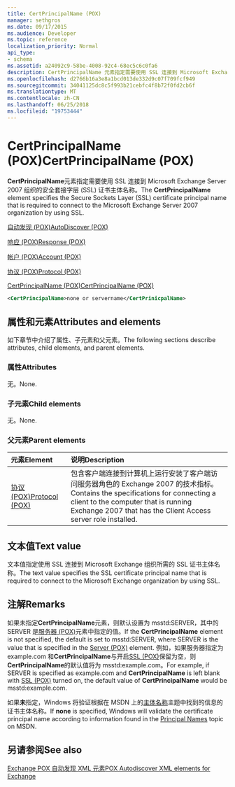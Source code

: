```yaml
---
title: CertPrincipalName (POX)
manager: sethgros
ms.date: 09/17/2015
ms.audience: Developer
ms.topic: reference
localization_priority: Normal
api_type:
- schema
ms.assetid: a24092c9-58be-4008-92c4-68ec5c6c0fa6
description: CertPrincipalName 元素指定需要使用 SSL 连接到 Microsoft Exchange Server 2007 组织的安全套接字层 (SSL) 证书主体名称。
ms.openlocfilehash: d2766b16a3e8a1bcd013de332d9c07f709fcf949
ms.sourcegitcommit: 34041125dc8c5f993b21cebfc4f8b72f0fd2cb6f
ms.translationtype: MT
ms.contentlocale: zh-CN
ms.lasthandoff: 06/25/2018
ms.locfileid: "19753444"
---
```

# <a name="certprincipalname-pox"></a><span data-ttu-id="dfe8d-103">CertPrincipalName (POX)</span><span class="sxs-lookup"><span data-stu-id="dfe8d-103">CertPrincipalName (POX)</span></span>

<span data-ttu-id="dfe8d-104">**CertPrincipalName**元素指定需要使用 SSL 连接到 Microsoft Exchange Server 2007 组织的安全套接字层 (SSL) 证书主体名称。</span><span class="sxs-lookup"><span data-stu-id="dfe8d-104">The **CertPrincipalName** element specifies the Secure Sockets Layer (SSL) certificate principal name that is required to connect to the Microsoft Exchange Server 2007 organization by using SSL.</span></span> 
  
[<span data-ttu-id="dfe8d-105">自动发现 (POX)</span><span class="sxs-lookup"><span data-stu-id="dfe8d-105">AutoDiscover (POX)</span></span>](autodiscover-pox.md)
  
[<span data-ttu-id="dfe8d-106">响应 (POX)</span><span class="sxs-lookup"><span data-stu-id="dfe8d-106">Response (POX)</span></span>](response-pox.md)
  
[<span data-ttu-id="dfe8d-107">帐户 (POX)</span><span class="sxs-lookup"><span data-stu-id="dfe8d-107">Account (POX)</span></span>](account-pox.md)
  
[<span data-ttu-id="dfe8d-108">协议 (POX)</span><span class="sxs-lookup"><span data-stu-id="dfe8d-108">Protocol (POX)</span></span>](protocol-pox.md)
  
[<span data-ttu-id="dfe8d-109">CertPrincipalName (POX)</span><span class="sxs-lookup"><span data-stu-id="dfe8d-109">CertPrincipalName (POX)</span></span>](certprincipalname-pox.md)
  
```xml
<CertPrincipalName>none or servername</CertPrinicpalName>
```

## <a name="attributes-and-elements"></a><span data-ttu-id="dfe8d-110">属性和元素</span><span class="sxs-lookup"><span data-stu-id="dfe8d-110">Attributes and elements</span></span>

<span data-ttu-id="dfe8d-111">如下章节中介绍了属性、子元素和父元素。</span><span class="sxs-lookup"><span data-stu-id="dfe8d-111">The following sections describe attributes, child elements, and parent elements.</span></span>
  
### <a name="attributes"></a><span data-ttu-id="dfe8d-112">属性</span><span class="sxs-lookup"><span data-stu-id="dfe8d-112">Attributes</span></span>

<span data-ttu-id="dfe8d-113">无。</span><span class="sxs-lookup"><span data-stu-id="dfe8d-113">None.</span></span>
  
### <a name="child-elements"></a><span data-ttu-id="dfe8d-114">子元素</span><span class="sxs-lookup"><span data-stu-id="dfe8d-114">Child elements</span></span>

<span data-ttu-id="dfe8d-115">无。</span><span class="sxs-lookup"><span data-stu-id="dfe8d-115">None.</span></span>
  
### <a name="parent-elements"></a><span data-ttu-id="dfe8d-116">父元素</span><span class="sxs-lookup"><span data-stu-id="dfe8d-116">Parent elements</span></span>

|<span data-ttu-id="dfe8d-117">**元素**</span><span class="sxs-lookup"><span data-stu-id="dfe8d-117">**Element**</span></span>|<span data-ttu-id="dfe8d-118">**说明**</span><span class="sxs-lookup"><span data-stu-id="dfe8d-118">**Description**</span></span>|
|:-----|:-----|
|[<span data-ttu-id="dfe8d-119">协议 (POX)</span><span class="sxs-lookup"><span data-stu-id="dfe8d-119">Protocol (POX)</span></span>](protocol-pox.md) <br/> |<span data-ttu-id="dfe8d-120">包含客户端连接到计算机上运行安装了客户端访问服务器角色的 Exchange 2007 的技术指标。</span><span class="sxs-lookup"><span data-stu-id="dfe8d-120">Contains the specifications for connecting a client to the computer that is running Exchange 2007 that has the Client Access server role installed.</span></span>  <br/> |
   
## <a name="text-value"></a><span data-ttu-id="dfe8d-121">文本值</span><span class="sxs-lookup"><span data-stu-id="dfe8d-121">Text value</span></span>

<span data-ttu-id="dfe8d-122">文本值指定使用 SSL 连接到 Microsoft Exchange 组织所需的 SSL 证书主体名称。</span><span class="sxs-lookup"><span data-stu-id="dfe8d-122">The text value specifies the SSL certificate principal name that is required to connect to the Microsoft Exchange organization by using SSL.</span></span>
  
## <a name="remarks"></a><span data-ttu-id="dfe8d-123">注解</span><span class="sxs-lookup"><span data-stu-id="dfe8d-123">Remarks</span></span>

<span data-ttu-id="dfe8d-124">如果未指定**CertPrincipalName**元素，则默认设置为 msstd:SERVER，其中的 SERVER 是[服务器 (POX)](server-pox.md)元素中指定的值。</span><span class="sxs-lookup"><span data-stu-id="dfe8d-124">If the **CertPrincipalName** element is not specified, the default is set to msstd:SERVER, where SERVER is the value that is specified in the [Server (POX)](server-pox.md) element.</span></span> <span data-ttu-id="dfe8d-125">例如，如果服务器指定为 example.com 和**CertPrincipalName**与开启[SSL (POX)](ssl-pox.md)保留为空，则**CertPrincipalName**的默认值将为 msstd:example.com。</span><span class="sxs-lookup"><span data-stu-id="dfe8d-125">For example, if SERVER is specified as example.com and **CertPrincipalName** is left blank with [SSL (POX)](ssl-pox.md) turned on, the default value of **CertPrincipalName** would be msstd:example.com.</span></span> 
  
<span data-ttu-id="dfe8d-126">如果**未**指定，Windows 将验证根据在 MSDN 上的[主体名称](http://go.microsoft.com/fwlink/?LinkId=93417)主题中找到的信息的证书主体名称。</span><span class="sxs-lookup"><span data-stu-id="dfe8d-126">If **none** is specified, Windows will validate the certificate principal name according to information found in the [Principal Names](http://go.microsoft.com/fwlink/?LinkId=93417) topic on MSDN.</span></span> 
  
## <a name="see-also"></a><span data-ttu-id="dfe8d-127">另请参阅</span><span class="sxs-lookup"><span data-stu-id="dfe8d-127">See also</span></span>



[<span data-ttu-id="dfe8d-128">Exchange POX 自动发现 XML 元素</span><span class="sxs-lookup"><span data-stu-id="dfe8d-128">POX Autodiscover XML elements for Exchange</span></span>](pox-autodiscover-xml-elements-for-exchange.md)

